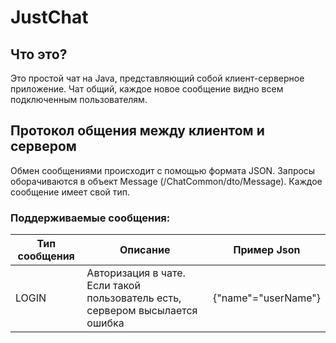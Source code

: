 # JustChat

## Что это?
Это простой чат на Java, представляющий собой клиент-серверное приложение.
Чат общий, каждое новое сообщение видно всем подключенным пользователям.

## Протокол общения между клиентом и сервером

Обмен сообщениями происходит с помощью формата JSON. Запросы оборачиваются в объект Message (/ChatCommon/dto/Message). Каждое сообщение имеет свой тип.
### Поддерживаемые сообщения:

| Тип сообщения | Описание | Пример Json |
| ------------- |----------| -----|
| LOGIN         | Авторизация в чате. <br> Если такой пользователь есть, сервером высылается ошибка | {"name"="userName"} |
